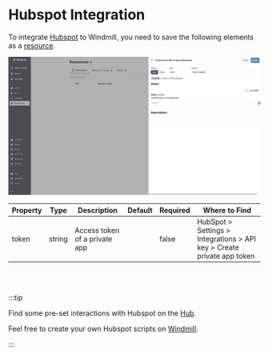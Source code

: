 # Hubspot Integration

To integrate [Hubspot](https://www.hubspot.com/) to Windmill, you need to save the following elements as a [resource](../core_concepts/3_resources_and_types/index.mdx).

![Add Hubspot Resource](../assets/integrations/add-hubspot.png)

| Property | Type   | Description                   | Default | Required | Where to Find                                                          |
| -------- | ------ | ----------------------------- | ------- | -------- | ---------------------------------------------------------------------- |
| token    | string | Access token of a private app |         | false    | HubSpot > Settings > Integrations > API key > Create private app token |

<br/><br/>

:::tip

Find some pre-set interactions with Hubspot on the [Hub](https://hub.windmill.dev/integrations/hubspot).

Feel free to create your own Hubspot scripts on [Windmill](../getting_started/00_how_to_use_windmill/index.mdx).

:::
